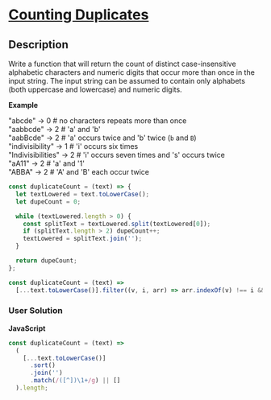# [Counting Duplicates](https://www.codewars.com/kata/54bf1c2cd5b56cc47f0007a1)

## Description

Write a function that will return the count of distinct case-insensitive alphabetic characters and numeric digits that occur more than once in the input string. The input string can be assumed to contain only alphabets (both uppercase and lowercase) and numeric digits.

**Example**

"abcde" -> 0 # no characters repeats more than once  
"aabbcde" -> 2 # 'a' and 'b'  
"aabBcde" -> 2 # 'a' occurs twice and 'b' twice (`b` and `B`)  
"indivisibility" -> 1 # 'i' occurs six times  
"Indivisibilities" -> 2 # 'i' occurs seven times and 's' occurs twice  
"aA11" -> 2 # 'a' and '1'  
"ABBA" -> 2 # 'A' and 'B' each occur twice

```js
const duplicateCount = (text) => {
  let textLowered = text.toLowerCase();
  let dupeCount = 0;

  while (textLowered.length > 0) {
    const splitText = textLowered.split(textLowered[0]);
    if (splitText.length > 2) dupeCount++;
    textLowered = splitText.join('');
  }

  return dupeCount;
};
```

```js
const duplicateCount = (text) =>
  [...text.toLowerCase()].filter((v, i, arr) => arr.indexOf(v) !== i && arr.lastIndexOf(v) === i).length;
```

### User Solution

**JavaScript**

```js
const duplicateCount = (text) =>
  (
    [...text.toLowerCase()]
      .sort()
      .join('')
      .match(/([^])\1+/g) || []
  ).length;
```
